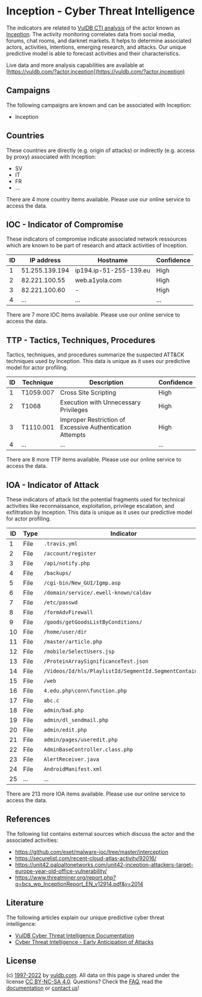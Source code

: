 # Inception - Cyber Threat Intelligence

The indicators are related to [VulDB CTI analysis](https://vuldb.com/?kb.cti) of the actor known as [Inception](https://vuldb.com/?actor.inception). The activity monitoring correlates data from social media, forums, chat rooms, and darknet markets. It helps to determine associated actors, activities, intentions, emerging research, and attacks. Our unique predictive model is able to forecast activities and their characteristics.

Live data and more analysis capabilities are available at [https://vuldb.com/?actor.inception](https://vuldb.com/?actor.inception)

## Campaigns

The following campaigns are known and can be associated with Inception:

* Inception

## Countries

These countries are directly (e.g. origin of attacks) or indirectly (e.g. access by proxy) associated with Inception:

* SV
* IT
* FR
* ...

There are 4 more country items available. Please use our online service to access the data.

## IOC - Indicator of Compromise

These indicators of compromise indicate associated network ressources which are known to be part of research and attack activities of Inception.

ID | IP address | Hostname | Confidence
-- | ---------- | -------- | ----------
1 | 51.255.139.194 | ip194.ip-51-255-139.eu | High
2 | 82.221.100.55 | web.a1yola.com | High
3 | 82.221.100.60 | - | High
4 | ... | ... | ...

There are 7 more IOC items available. Please use our online service to access the data.

## TTP - Tactics, Techniques, Procedures

Tactics, techniques, and procedures summarize the suspected ATT&CK techniques used by Inception. This data is unique as it uses our predictive model for actor profiling.

ID | Technique | Description | Confidence
-- | --------- | ----------- | ----------
1 | T1059.007 | Cross Site Scripting | High
2 | T1068 | Execution with Unnecessary Privileges | High
3 | T1110.001 | Improper Restriction of Excessive Authentication Attempts | High
4 | ... | ... | ...

There are 8 more TTP items available. Please use our online service to access the data.

## IOA - Indicator of Attack

These indicators of attack list the potential fragments used for technical activities like reconnaissance, exploitation, privilege escalation, and exfiltration by Inception. This data is unique as it uses our predictive model for actor profiling.

ID | Type | Indicator | Confidence
-- | ---- | --------- | ----------
1 | File | `.travis.yml` | Medium
2 | File | `/account/register` | High
3 | File | `/api/notify.php` | High
4 | File | `/backups/` | Medium
5 | File | `/cgi-bin/New_GUI/Igmp.asp` | High
6 | File | `/domain/service/.ewell-known/caldav` | High
7 | File | `/etc/passwd` | Medium
8 | File | `/formAdvFirewall` | High
9 | File | `/goods/getGoodsListByConditions/` | High
10 | File | `/home/user/dir` | High
11 | File | `/master/article.php` | High
12 | File | `/mobile/SelectUsers.jsp` | High
13 | File | `/ProteinArraySignificanceTest.json` | High
14 | File | `/Videos/Id/hls/PlaylistId/SegmentId.SegmentContainer` | High
15 | File | `/web` | Low
16 | File | `4.edu.php\conn\function.php` | High
17 | File | `abc.c` | Low
18 | File | `admin/bad.php` | High
19 | File | `admin/dl_sendmail.php` | High
20 | File | `admin/edit.php` | High
21 | File | `admin/pages/useredit.php` | High
22 | File | `AdminBaseController.class.php` | High
23 | File | `AlertReceiver.java` | High
24 | File | `AndroidManifest.xml` | High
25 | ... | ... | ...

There are 213 more IOA items available. Please use our online service to access the data.

## References

The following list contains external sources which discuss the actor and the associated activities:

* https://github.com/eset/malware-ioc/tree/master/interception
* https://securelist.com/recent-cloud-atlas-activity/92016/
* https://unit42.paloaltonetworks.com/unit42-inception-attackers-target-europe-year-old-office-vulnerability/
* https://www.threatminer.org/report.php?q=bcs_wp_InceptionReport_EN_v12914.pdf&y=2014

## Literature

The following articles explain our unique predictive cyber threat intelligence:

* [VulDB Cyber Threat Intelligence Documentation](https://vuldb.com/?kb.cti)
* [Cyber Threat Intelligence - Early Anticipation of Attacks](https://www.scip.ch/en/?labs.20201022)

## License

(c) [1997-2022](https://vuldb.com/?kb.changelog) by [vuldb.com](https://vuldb.com/?kb.about). All data on this page is shared under the license [CC BY-NC-SA 4.0](https://creativecommons.org/licenses/by-nc-sa/4.0/). Questions? Check the [FAQ](https://vuldb.com/?kb.faq), read the [documentation](https://vuldb.com/?kb) or [contact us](https://vuldb.com/?contact)!
